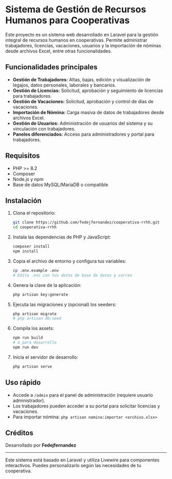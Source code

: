 # Sistema de Gestión de Recursos Humanos para Cooperativas

Este proyecto es un sistema web desarrollado en Laravel para la gestión integral de recursos humanos en cooperativas. Permite administrar trabajadores, licencias, vacaciones, usuarios y la importación de nóminas desde archivos Excel, entre otras funcionalidades.

## Funcionalidades principales

- **Gestión de Trabajadores:** Altas, bajas, edición y visualización de legajos, datos personales, laborales y bancarios.
- **Gestión de Licencias:** Solicitud, aprobación y seguimiento de licencias para trabajadores.
- **Gestión de Vacaciones:** Solicitud, aprobación y control de días de vacaciones.
- **Importación de Nómina:** Carga masiva de datos de trabajadores desde archivos Excel.
- **Gestión de Usuarios:** Administración de usuarios del sistema y su vinculación con trabajadores.
- **Paneles diferenciados:** Acceso para administradores y portal para trabajadores.

## Requisitos

- PHP >= 8.2
- Composer
- Node.js y npm
- Base de datos MySQL/MariaDB o compatible

## Instalación

1. Clona el repositorio:
   ```bash
   git clone https://github.com/fedejfernandez/cooperativa-rrhh.git
   cd cooperativa-rrhh
   ```
2. Instala las dependencias de PHP y JavaScript:
   ```bash
   composer install
   npm install
   ```
3. Copia el archivo de entorno y configura tus variables:
   ```bash
   cp .env.example .env
   # Edita .env con tus datos de base de datos y correo
   ```
4. Genera la clave de la aplicación:
   ```bash
   php artisan key:generate
   ```
5. Ejecuta las migraciones y (opcional) los seeders:
   ```bash
   php artisan migrate
   # php artisan db:seed
   ```
6. Compila los assets:
   ```bash
   npm run build
   # o para desarrollo
   npm run dev
   ```
7. Inicia el servidor de desarrollo:
   ```bash
   php artisan serve
   ```

## Uso rápido

- Accede a `/admin` para el panel de administración (requiere usuario administrador).
- Los trabajadores pueden acceder a su portal para solicitar licencias y vacaciones.
- Para importar nómina: `php artisan nomina:importar <archivo.xlsx>`

## Créditos

Desarrollado por **Fedejfernandez**

---

Este sistema está basado en Laravel y utiliza Livewire para componentes interactivos. Puedes personalizarlo según las necesidades de tu cooperativa.
